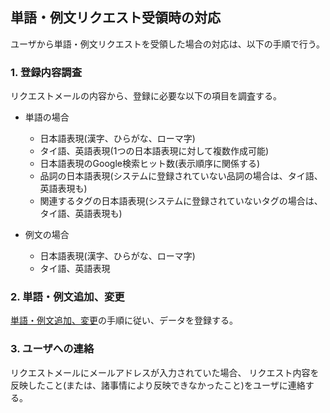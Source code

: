 ## 単語・例文リクエスト受領時の対応
ユーザから単語・例文リクエストを受領した場合の対応は、以下の手順で行う。

### 1. 登録内容調査
リクエストメールの内容から、登録に必要な以下の項目を調査する。
* 単語の場合
    * 日本語表現(漢字、ひらがな、ローマ字)
    * タイ語、英語表現(1つの日本語表現に対して複数作成可能)
    * 日本語表現のGoogle検索ヒット数(表示順序に関係する)
    * 品詞の日本語表現(システムに登録されていない品詞の場合は、タイ語、英語表現も)
    * 関連するタグの日本語表現(システムに登録されていないタグの場合は、タイ語、英語表現も)

* 例文の場合
    * 日本語表現(漢字、ひらがな、ローマ字)
    * タイ語、英語表現

### 2. 単語・例文追加、変更
[単語・例文追加、変更](./maintenance_dataedit.md)の手順に従い、データを登録する。

### 3. ユーザへの連絡
リクエストメールにメールアドレスが入力されていた場合、
リクエスト内容を反映したこと(または、諸事情により反映できなかったこと)をユーザに連絡する。
